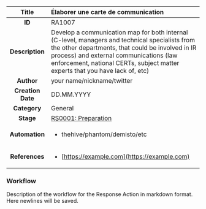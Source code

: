 | Title                       | Élaborer une carte de communication         |
|:---------------------------:|:--------------------|
| **ID**                      | RA1007            |
| **Description**             | Develop a communication map for both internal (C-level, managers and technical specialists from the other departments, that could be involved in IR process) and external communications (law enforcement, national CERTs, subject matter experts that you have lack of, etc)   |
| **Author**                  | your name/nickname/twitter        |
| **Creation Date**           | DD.MM.YYYY |
| **Category**                | General      |
| **Stage**                   |[RS0001: Preparation](../Response_Stages/RS0001.md)| 
| **Automation** |<ul><li>thehive/phantom/demisto/etc</li></ul>|
| **References** |<ul><li>[https://example.com](https://example.com)</li></ul>|

### Workflow

Description of the workflow for the Response Action in markdown format.  
Here newlines will be saved.  
